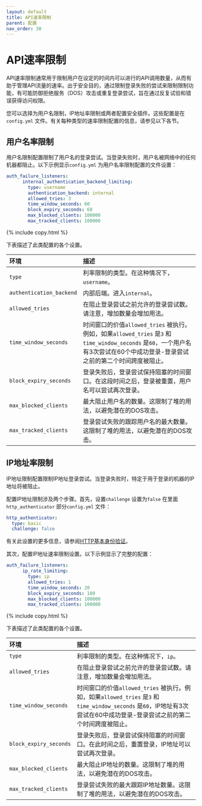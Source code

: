 ```yaml
---
layout: default
title: API速率限制
parent: 配置
nav_order: 30
---
```



# API速率限制

API速率限制通常用于限制用户在设定的时间内可以进行的API调用数量，从而有助于管理API流量的速率。出于安全目的，通过限制登录失败的尝试来限制限制功能，有可能防御拒绝服务（DOS）攻击或重复登录尝试，旨在通过反复试验和错误获得访问权限。

您可以选择为用户名限制，IP地址率限制或两者配置安全插件。这些配置是在`config.yml` 文件。有关每种类型的速率限制配置的信息，请参见以下各节。


## 用户名率限制

用户名限制配置限制了用户名的登录尝试。当登录失败时，用户名被网络中的任何机器都阻止。以下示例显示`config.yml` 为用户名率限制配置的文件设置：

```yml
auth_failure_listeners:
      internal_authentication_backend_limiting:
        type: username
        authentication_backend: internal
        allowed_tries: 3
        time_window_seconds: 60
        block_expiry_seconds: 60
        max_blocked_clients: 100000
        max_tracked_clients: 100000
```
{% include copy.html %}

下表描述了此类配置的各个设置。

| 环境| 描述|
| :--- | :--- |
| `type` | 利率限制的类型。在这种情况下，`username`。|
| `authentication_backend` | 内部后端。进入`internal`。|
| `allowed_tries` | 在阻止登录尝试之前允许的登录尝试数。请注意，增加数量会增加用法。|
| `time_window_seconds` | 时间窗口的价值`allowed_tries` 被执行。例如，如果`allowed_tries` 是`3` 和`time_window_seconds` 是`60`，一个用户名有3次尝试在60个中成功登录-登录尝试之前的第二个时间跨度被阻止。|
| `block_expiry_seconds` | 登录失败后，登录尝试保持阻塞的时间窗口。在这段时间之后，登录被重置，用户名可以尝试再次登录。|
| `max_blocked_clients` | 最大阻止用户名的数量。这限制了堆的用法，以避免潜在的DOS攻击。|
| `max_tracked_clients` | 登录尝试失败的跟踪用户名的最大数量。这限制了堆的用法，以避免潜在的DOS攻击。|


## IP地址率限制

IP地址限制配置限制IP地址登录尝试。当登录失败时，特定于用于登录的机器的IP地址将被阻止。

配置IP地址限制涉及两个步骤。首先，设置`challenge` 设置为`false` 在里面`http_authenticator` 部分`config.yml` 文件：

```yml
http_authenticator:
  type: basic
  challenge: false
```

有关此设置的更多信息，请参阅[HTTP基本身份验证]({{site.url}}{{site.baseurl}}/security/authentication-backends/basic-authc/)。

其次，配置IP地址速率限制设置。以下示例显示了完整的配置：

```yml
auth_failure_listeners:
      ip_rate_limiting:
        type: ip
        allowed_tries: 1
        time_window_seconds: 20
        block_expiry_seconds: 180
        max_blocked_clients: 100000
        max_tracked_clients: 100000
```
{% include copy.html %}

下表描述了此类配置的各个设置。

| 环境| 描述|
| :--- | :--- |
| `type` | 利率限制的类型。在这种情况下，`ip`。|
| `allowed_tries` | 在阻止登录尝试之前允许的登录尝试数。请注意，增加数量会增加用法。|
| `time_window_seconds` | 时间窗口的价值`allowed_tries` 被执行。例如，如果`allowed_tries` 是`3` 和`time_window_seconds` 是`60`，IP地址有3次尝试在60中成功登录-登录尝试之前的第二个时间跨度被阻止。|
| `block_expiry_seconds` | 登录失败后，登录尝试保持阻塞的时间窗口。在此时间之后，重置登录，IP地址可以尝试再次登录。|
| `max_blocked_clients` | 最大阻止IP地址的数量。这限制了堆的用法，以避免潜在的DOS攻击。|
| `max_tracked_clients` | 登录尝试失败的最大跟踪IP地址数量。这限制了堆的用法，以避免潜在的DOS攻击。|


